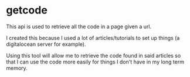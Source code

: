 # getcode

This api is used to retrieve all the code in a page given a url. 

I created this because I used a lot of articles/tutorials to set up things (a digitalocean server for example).

Using this tool will allow me to retrieve the code found in said articles so that I can use the code more easily for things I don't have in my long term memory.

